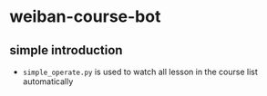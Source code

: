 # weiban-course-bot
## simple introduction
* `simple_operate.py` is used to watch all lesson in the course list automatically
